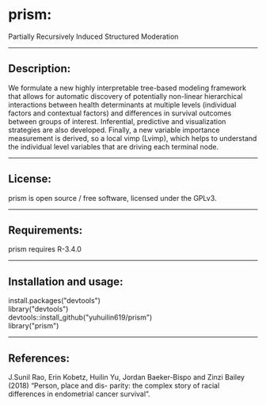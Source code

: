 # prism:  
Partially Recursively Induced Structured Moderation  
***  
## Description:  
We formulate a new highly interpretable tree-based modeling framework that allows for automatic discovery of potentially non-linear hierarchical interactions between health determinants at multiple levels (individual factors and contextual factors) and differences in survival outcomes between groups of interest. Inferential, predictive and visualization strategies are also developed. Finally, a new variable importance measurement is derived, so a local vimp (Lvimp), which helps to understand the individual level variables that are driving each terminal node.  
***  
## License: 
prism is open source / free software, licensed under the GPLv3.  
***  
## Requirements:  
prism requires R-3.4.0  
***  
## Installation and usage:  
install.packages("devtools")  
library("devtools")  
devtools::install_github("yuhuilin619/prism")  
library("prism")  
***  
## References:  
J.Sunil Rao, Erin Kobetz, Huilin Yu, Jordan Baeker-Bispo and Zinzi Bailey (2018) “Person, place and dis- parity: the complex story of racial differences in endometrial cancer survival”.
